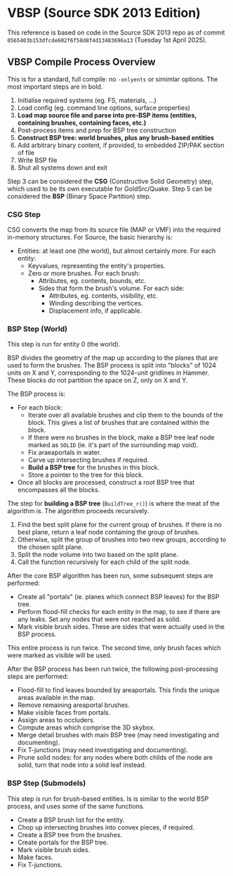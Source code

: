 VBSP (Source SDK 2013 Edition)
==============================

This reference is based on code in the Source SDK 2013 repo as of commit `0565403b153dfcde602f6f58d8f4d13483696a13` (Tuesday 1st April 2025).

## VBSP Compile Process Overview

This is for a standard, full compile: no `-onlyents` or simimlar options. The most important steps are in bold.

1. Initialise required systems (eg. FS, materials, ...)
2. Load config (eg. command line options, surface properties)
3. **Load map source file and parse into pre-BSP items (entities, containing brushes, containing faces, etc.)**
4. Post-process items and prep for BSP tree construction
5. **Construct BSP tree: world brushes, plus any brush-based entities**
6. Add arbitrary binary content, if provided, to embedded ZIP/PAK section of file
7. Write BSP file
8. Shut all systems down and exit

Step 3 can be considered the **CSG** (Constructive Solid Geometry) step, which used to be its own executable for GoldSrc/Quake. Step 5 can be considered the **BSP** (Binary Space Partition) step.

### CSG Step

CSG converts the map from its source file (MAP or VMF) into the required in-memory structures. For Source, the basic hierarchy is:

* Entities: at least one (the world), but almost certainly more. For each entity:
	* Keyvalues, representing the entity's properties.
	* Zero or more brushes. For each brush:
		* Attributes, eg. contents, bounds, etc.
		* Sides that form the brush's volume. For each side:
			* Attributes, eg. contents, visibility, etc.
			* Winding describing the vertices.
			* Displacement info, if applicable.

### BSP Step (World)

This step is run for entity 0 (the world).

BSP divides the geometry of the map up according to the planes that are used to form the brushes. The BSP process is split into "blocks" of 1024 units on X and Y, corresponding to the 1024-unit gridlines in Hammer. These blocks do not partition the space on Z, only on X and Y.

The BSP process is:

* For each block:
	* Iterate over all available brushes and clip them to the bounds of the block. This gives a list of brushes that are contained within the block.
	* If there were no brushes in the block, make a BSP tree leaf node marked as `SOLID` (ie. it's part of the surrounding map void).
	* Fix araeaportals in water.
	* Carve up intersecting brushes if required.
	* **Build a BSP tree** for the brushes in this block.
	* Store a pointer to the tree for this block.
* Once all blocks are processed, construct a root BSP tree that encompasses all the blocks.

The step for **building a BSP tree** (`BuildTree_r()`) is where the meat of the algorithm is. The algorithm proceeds recursively.

1. Find the best split plane for the current group of brushes.
If there is no best plane, return a leaf node containing the group of brushes.
2. Otherwise, split the group of brushes into two new groups, according to the chosen split plane.
3. Split the node volume into two based on the split plane.
4. Call the function recursively for each child of the split node.

After the core BSP algorithm has been run, some subsequent steps are performed:
* Create all "portals" (ie. planes which connect BSP leaves) for the BSP tree.
* Perform flood-fill checks for each entity in the map, to see if there are any leaks. Set any nodes that were not reached as solid.
* Mark visible brush sides. These are sides that were actually used in the BSP process.

This entire process is run twice. The second time, only brush faces which were marked as visible will be used.

After the BSP process has been run twice, the following post-processing steps are performed:

* Flood-fill to find leaves bounded by areaportals. This finds the unique areas available in the map.
* Remove remaining areaportal brushes.
* Make visible faces from portals.
* Assign areas to occluders.
* Compute areas which comprise the 3D skybox.
* Merge detail brushes with main BSP tree (may need investigating and documenting).
* Fix T-junctions (may need investigating and documenting).
* Prune solid nodes: for any nodes where both childs of the node are solid, turn that node into a solid leaf instead.

### BSP Step (Submodels)

This step is run for brush-based entities. Is is similar to the world BSP process, and uses some of the same functions.

* Create a BSP brush list for the entity.
* Chop up intersecting brushes into convex pieces, if required.
* Create a BSP tree from the brushes.
* Create portals for the BSP tree.
* Mark visible brush sides.
* Make faces.
* Fix T-junctions.
